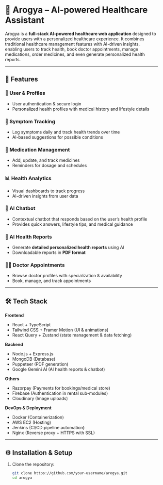 # 🏥 Arogya – AI-powered Healthcare Assistant

Arogya is a **full-stack AI-powered healthcare web application** designed to provide users with a personalized healthcare experience. It combines traditional healthcare management features with AI-driven insights, enabling users to track health, book doctor appointments, manage medications, order medicines, and even generate personalized health reports.  

---

## 🚀 Features

### 👤 User & Profiles
- User authentication & secure login  
- Personalized health profiles with medical history and lifestyle details  

### 🤒 Symptom Tracking
- Log symptoms daily and track health trends over time  
- AI-based suggestions for possible conditions  

### 💊 Medication Management
- Add, update, and track medicines  
- Reminders for dosage and schedules  

### 📊 Health Analytics
- Visual dashboards to track progress  
- AI-driven insights from user data  

### 🤖 AI Chatbot
- Contextual chatbot that responds based on the user’s health profile  
- Provides quick answers, lifestyle tips, and medical guidance  

### 📄 AI Health Reports
- Generate **detailed personalized health reports** using AI  
- Downloadable reports in **PDF format**  

### 👨‍⚕️ Doctor Appointments
- Browse doctor profiles with specialization & availability  
- Book, manage, and track appointments  


---

## 🛠️ Tech Stack

**Frontend**  
- React + TypeScript  
- Tailwind CSS + Framer Motion (UI & animations)  
- React Query + Zustand (state management & data fetching)  

**Backend**  
- Node.js + Express.js  
- MongoDB (Database)  
- Puppeteer (PDF generation)  
- Google Gemini AI (AI health reports & chatbot)  

**Others**  
- Razorpay (Payments for bookings/medical store)  
- Firebase (Authentication in rental sub-modules)  
- Cloudinary (Image uploads)  

**DevOps & Deployment**  
- Docker (Containerization)  
- AWS EC2 (Hosting)  
- Jenkins (CI/CD pipeline automation)  
- Nginx (Reverse proxy + HTTPS with SSL)  

---

## ⚙️ Installation & Setup

1. Clone the repository:
   ```bash
   git clone https://github.com/your-username/arogya.git
   cd arogya
